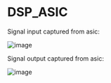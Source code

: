 # DSP_ASIC
Signal input captured from asic: 

![image](https://user-images.githubusercontent.com/87049112/135739449-da13989f-f185-4491-b1ba-4dba8fb12008.png)

Signal output captured from asic: 

![image](https://user-images.githubusercontent.com/87049112/135739472-adf185f2-9f2e-4839-90c8-98d1f73746ff.png)
